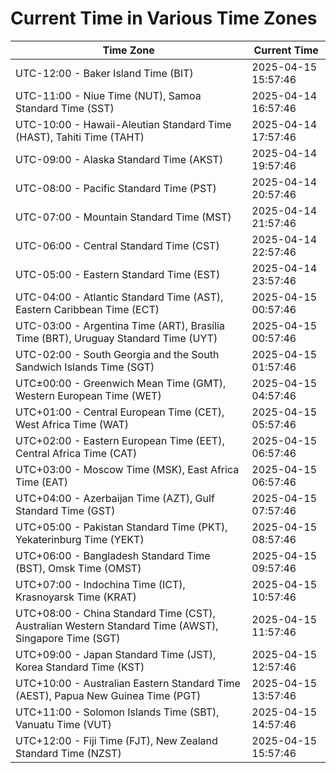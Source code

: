# Current Time in Various Time Zones

| Time Zone | Current Time |
|-----------|--------------|
| UTC-12:00 - Baker Island Time (BIT) | 2025-04-15 15:57:46 |
| UTC-11:00 - Niue Time (NUT), Samoa Standard Time (SST) | 2025-04-14 16:57:46 |
| UTC-10:00 - Hawaii-Aleutian Standard Time (HAST), Tahiti Time (TAHT) | 2025-04-14 17:57:46 |
| UTC-09:00 - Alaska Standard Time (AKST) | 2025-04-14 19:57:46 |
| UTC-08:00 - Pacific Standard Time (PST) | 2025-04-14 20:57:46 |
| UTC-07:00 - Mountain Standard Time (MST) | 2025-04-14 21:57:46 |
| UTC-06:00 - Central Standard Time (CST) | 2025-04-14 22:57:46 |
| UTC-05:00 - Eastern Standard Time (EST) | 2025-04-14 23:57:46 |
| UTC-04:00 - Atlantic Standard Time (AST), Eastern Caribbean Time (ECT) | 2025-04-15 00:57:46 |
| UTC-03:00 - Argentina Time (ART), Brasília Time (BRT), Uruguay Standard Time (UYT) | 2025-04-15 00:57:46 |
| UTC-02:00 - South Georgia and the South Sandwich Islands Time (SGT) | 2025-04-15 01:57:46 |
| UTC±00:00 - Greenwich Mean Time (GMT), Western European Time (WET) | 2025-04-15 04:57:46 |
| UTC+01:00 - Central European Time (CET), West Africa Time (WAT) | 2025-04-15 05:57:46 |
| UTC+02:00 - Eastern European Time (EET), Central Africa Time (CAT) | 2025-04-15 06:57:46 |
| UTC+03:00 - Moscow Time (MSK), East Africa Time (EAT) | 2025-04-15 06:57:46 |
| UTC+04:00 - Azerbaijan Time (AZT), Gulf Standard Time (GST) | 2025-04-15 07:57:46 |
| UTC+05:00 - Pakistan Standard Time (PKT), Yekaterinburg Time (YEKT) | 2025-04-15 08:57:46 |
| UTC+06:00 - Bangladesh Standard Time (BST), Omsk Time (OMST) | 2025-04-15 09:57:46 |
| UTC+07:00 - Indochina Time (ICT), Krasnoyarsk Time (KRAT) | 2025-04-15 10:57:46 |
| UTC+08:00 - China Standard Time (CST), Australian Western Standard Time (AWST), Singapore Time (SGT) | 2025-04-15 11:57:46 |
| UTC+09:00 - Japan Standard Time (JST), Korea Standard Time (KST) | 2025-04-15 12:57:46 |
| UTC+10:00 - Australian Eastern Standard Time (AEST), Papua New Guinea Time (PGT) | 2025-04-15 13:57:46 |
| UTC+11:00 - Solomon Islands Time (SBT), Vanuatu Time (VUT) | 2025-04-15 14:57:46 |
| UTC+12:00 - Fiji Time (FJT), New Zealand Standard Time (NZST) | 2025-04-15 15:57:46 |
